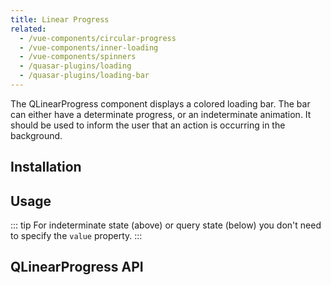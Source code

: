 ```yaml
---
title: Linear Progress
related:
  - /vue-components/circular-progress
  - /vue-components/inner-loading
  - /vue-components/spinners
  - /quasar-plugins/loading
  - /quasar-plugins/loading-bar
---
```


The QLinearProgress component displays a colored loading bar. The bar can either have a determinate progress, or an indeterminate animation. It should be used to inform the user that an action is occurring in the background.


## Installation
<doc-installation components="QLinearProgress" />

## Usage
<doc-example title="Determined state" file="QLinearProgress/Determinate" />

<doc-example title="Indeterminate state" file="QLinearProgress/Indeterminate" />

::: tip
For indeterminate state (above) or query state (below) you don't need to specify the `value` property.
:::

<doc-example title="Query state" file="QLinearProgress/Query" />

<doc-example title="Reverse progress direction" file="QLinearProgress/Reverse" />

<doc-example title="Custom height" file="QLinearProgress/CustomHeight" />

<doc-example title="Stripe" file="QLinearProgress/Stripe" />

<doc-example title="Buffer" file="QLinearProgress/Buffering" />

<doc-example title="On a dark background" file="QLinearProgress/OnDarkBackground" dark />

## QLinearProgress API
<doc-api file="QLinearProgress" />
